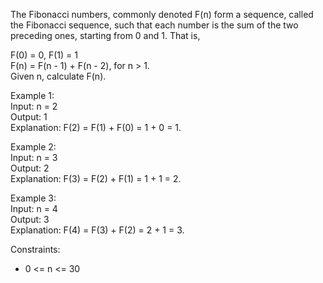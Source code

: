 The Fibonacci numbers, commonly denoted F(n) form a sequence, called the Fibonacci sequence, such that each number is the sum of the two preceding ones, starting from 0 and 1. That is,

F(0) = 0, F(1) = 1  
F(n) = F(n - 1) + F(n - 2), for n > 1.  
Given n, calculate F(n).

Example 1:  
Input: n = 2  
Output: 1  
Explanation: F(2) = F(1) + F(0) = 1 + 0 = 1.

Example 2:  
Input: n = 3  
Output: 2  
Explanation: F(3) = F(2) + F(1) = 1 + 1 = 2.

Example 3:  
Input: n = 4  
Output: 3  
Explanation: F(4) = F(3) + F(2) = 2 + 1 = 3.

Constraints:

- 0 <= n <= 30
